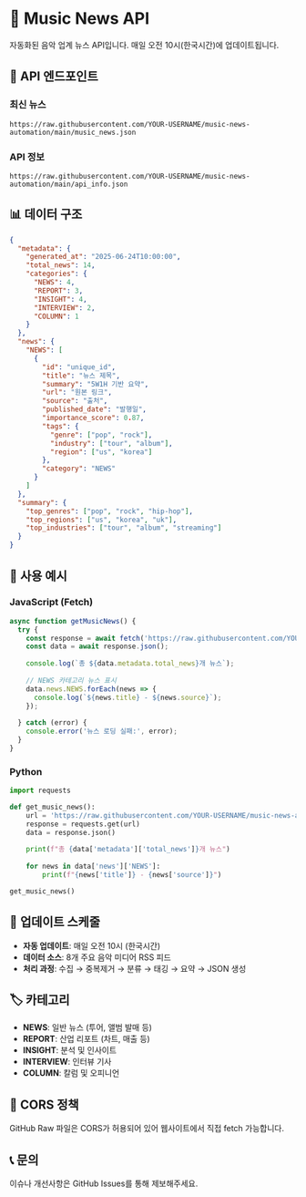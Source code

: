 # 🎵 Music News API

자동화된 음악 업계 뉴스 API입니다. 매일 오전 10시(한국시간)에 업데이트됩니다.

## 📡 API 엔드포인트

### 최신 뉴스
```
https://raw.githubusercontent.com/YOUR-USERNAME/music-news-automation/main/music_news.json
```

### API 정보
```
https://raw.githubusercontent.com/YOUR-USERNAME/music-news-automation/main/api_info.json
```

## 📊 데이터 구조

```json
{
  "metadata": {
    "generated_at": "2025-06-24T10:00:00",
    "total_news": 14,
    "categories": {
      "NEWS": 4,
      "REPORT": 3,
      "INSIGHT": 4,
      "INTERVIEW": 2,
      "COLUMN": 1
    }
  },
  "news": {
    "NEWS": [
      {
        "id": "unique_id",
        "title": "뉴스 제목",
        "summary": "5W1H 기반 요약",
        "url": "원본 링크",
        "source": "출처",
        "published_date": "발행일",
        "importance_score": 0.87,
        "tags": {
          "genre": ["pop", "rock"],
          "industry": ["tour", "album"],
          "region": ["us", "korea"]
        },
        "category": "NEWS"
      }
    ]
  },
  "summary": {
    "top_genres": ["pop", "rock", "hip-hop"],
    "top_regions": ["us", "korea", "uk"],
    "top_industries": ["tour", "album", "streaming"]
  }
}
```

## 🚀 사용 예시

### JavaScript (Fetch)
```javascript
async function getMusicNews() {
  try {
    const response = await fetch('https://raw.githubusercontent.com/YOUR-USERNAME/music-news-automation/main/music_news.json');
    const data = await response.json();
    
    console.log(`총 ${data.metadata.total_news}개 뉴스`);
    
    // NEWS 카테고리 뉴스 표시
    data.news.NEWS.forEach(news => {
      console.log(`${news.title} - ${news.source}`);
    });
    
  } catch (error) {
    console.error('뉴스 로딩 실패:', error);
  }
}
```

### Python
```python
import requests

def get_music_news():
    url = 'https://raw.githubusercontent.com/YOUR-USERNAME/music-news-automation/main/music_news.json'
    response = requests.get(url)
    data = response.json()
    
    print(f"총 {data['metadata']['total_news']}개 뉴스")
    
    for news in data['news']['NEWS']:
        print(f"{news['title']} - {news['source']}")

get_music_news()
```

## 📅 업데이트 스케줄

- **자동 업데이트**: 매일 오전 10시 (한국시간)
- **데이터 소스**: 8개 주요 음악 미디어 RSS 피드
- **처리 과정**: 수집 → 중복제거 → 분류 → 태깅 → 요약 → JSON 생성

## 🏷️ 카테고리

- **NEWS**: 일반 뉴스 (투어, 앨범 발매 등)
- **REPORT**: 산업 리포트 (차트, 매출 등)
- **INSIGHT**: 분석 및 인사이트
- **INTERVIEW**: 인터뷰 기사
- **COLUMN**: 칼럼 및 오피니언

## 🔄 CORS 정책

GitHub Raw 파일은 CORS가 허용되어 있어 웹사이트에서 직접 fetch 가능합니다.

## 📞 문의

이슈나 개선사항은 GitHub Issues를 통해 제보해주세요.
